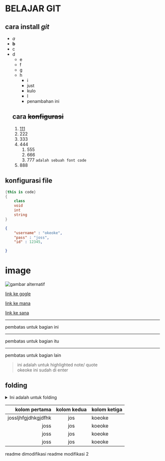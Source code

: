 # BELAJAR GIT

## cara __install__ _git_
- *a*
- **b**
- c
- d
  - e
  - f
  - g
  - h
    - i
    - just
    - kulo
    - l
    - penambahan ini
  ## cara ~~konfigurasi~~
  1. [111](https://www.okejos.com)
  2. 222
  3. 333
  4. 444
     1. 555
     2. 666
     3. 777 `adalah sebuah font code`
  5. 888

## konfigurasi file
```cs
{this is code}
{
    class
    void
    int
    string
}
```
```json
{
    "username" : "okeoke",
    "pass" : "joss",
    "id" : 12345,

}
```

# image
![gambar alternatif][gambar]

[link ke gogle][1]

[link ke mana][2]

[link ke sana][3]

---
pembatas untuk bagian ini

***
pembatas untuk bagian itu

___
pembatas untuk bagian lain

> ini adalah untuk highlighted note/ quote <br>
> okeoke ini sudah di enter<br>

## folding
<details>
    <summary>Ini adalah untuk folding</summary>
    iyaiyaiya<br>
    lupa ya?
</details>

|       kolom pertama | kolom kedua | kolom ketiga |
| ------------------: | :---------: | ------------ |
| jossljhfgjdhkgjdfhk |     jos     | koeoke       |
|                joss |     jos     | koeoke       |
|                joss |     jos     | koeoke       |
|                joss |     jos     | koeoke       |

[1]: http.google.com
[2]: http.mana.com
[3]: http.sana.com
[gambar]: https://refactory-id.s3.amazonaws.com/webassets-dev/public/assets/img/kits/refactory-logo.svg


readme dimodifikasi
readme modifikasi 2